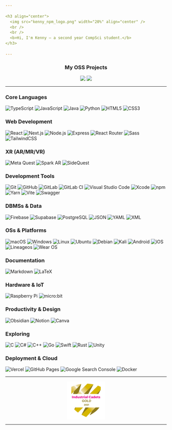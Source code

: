 ```yaml
---

<h3 align="center">
  <img src="kenny_npm_logo.png" width="20%" align="center" />
  <br />
  <br />
  <b>Hi, I'm Kenny — a second year CompSci student.</b>
</h3>

---
```


<h3 align="center">
  <b>My OSS Projects</b>
</h3>

<div align="center">
  <a href="https://github.com/KennyOliver/neumorphia.css"><img src="https://github-readme-stats.vercel.app/api/pin/?username=KennyOliver&repo=neumorphia.css&theme=radical&hide_border=true&border_radius=25" /></a>
  <a href="https://github.com/KennyOliver/VividHues"><img src="https://github-readme-stats.vercel.app/api/pin/?username=KennyOliver&repo=VividHues&theme=radical&hide_border=true&border_radius=25" /></a>
</div>

---

### Core Languages
![TypeScript](https://img.shields.io/badge/TypeScript-3178C6?style=for-the-badge&logo=TypeScript&logoColor=FFFFFF)
![JavaScript](https://img.shields.io/badge/JavaScript-F7DF1E?style=for-the-badge&logo=JavaScript&logoColor=000000)
![Java](https://img.shields.io/badge/java-%23ED8B00.svg?style=for-the-badge&logo=openjdk&logoColor=white)
![Python](https://img.shields.io/badge/Python-3776AB?style=for-the-badge&logo=Python&logoColor=FFFFFF)
![HTML5](https://img.shields.io/badge/HTML5-E34F26?style=for-the-badge&logo=HTML5&logoColor=FFFFFF)
![CSS3](https://img.shields.io/badge/CSS3-1572B6?style=for-the-badge&logo=CSS3&logoColor=FFFFFF)

### Web Development
![React](https://img.shields.io/badge/React-61DAFB?style=for-the-badge&logo=React&logoColor=000000)
![Next.js](https://img.shields.io/badge/Next.js-000000?style=for-the-badge&logo=Next.js&logoColor=FFFFFF)
![Node.js](https://img.shields.io/badge/Node.js-5FA04E?style=for-the-badge&logo=Node.js&logoColor=FFFFFF)
![Express](https://img.shields.io/badge/Express-000000?style=for-the-badge&logo=Express&logoColor=FFFFFF)
![React Router](https://img.shields.io/badge/React%20Router-CA4245?style=for-the-badge&logo=React%20Router&logoColor=FFFFFF)
![Sass](https://img.shields.io/badge/SCSS-CC6699?style=for-the-badge&logo=Sass&logoColor=FFFFFF)
![TailwindCSS](https://img.shields.io/badge/tailwindcss-%2338B2AC.svg?style=for-the-badge&logo=tailwind-css&logoColor=white)

### XR (AR/MR/VR)
![Meta Quest](https://img.shields.io/badge/Meta%20Quest-0467DF?style=for-the-badge&logo=Meta&logoColor=FFFFFF)
![Spark AR](https://img.shields.io/badge/Spark%20AR-FF5C83?style=for-the-badge&logo=Spark%20AR&logoColor=FFFFFF)
![SideQuest](https://img.shields.io/badge/SideQuest-101227?style=for-the-badge&logo=SideQuest&logoColor=FFFFFF)

### Development Tools
![Git](https://img.shields.io/badge/Git-F05032?style=for-the-badge&logo=Git&logoColor=FFFFFF)
![GitHub](https://img.shields.io/badge/GitHub-181717?style=for-the-badge&logo=GitHub&logoColor=FFFFFF)
![GitLab](https://img.shields.io/badge/GitLab-FC6D26?style=for-the-badge&logo=GitLab&logoColor=FFFFFF)
![GitLab CI](https://img.shields.io/badge/gitlab%20ci-%23181717.svg?style=for-the-badge&logo=gitlab&logoColor=white)
![Visual Studio Code](https://img.shields.io/badge/Visual%20Studio%20Code-0078d7.svg?style=for-the-badge&logo=visual-studio-code&logoColor=white)
![Xcode](https://img.shields.io/badge/Xcode-007ACC?style=for-the-badge&logo=Xcode&logoColor=white)
![npm](https://img.shields.io/badge/npm-CB3837?style=for-the-badge&logo=npm&logoColor=FFFFFF)
![Yarn](https://img.shields.io/badge/Yarn-2C8EBB?style=for-the-badge&logo=Yarn&logoColor=FFFFFF)
![Vite](https://img.shields.io/badge/vite-%23646CFF.svg?style=for-the-badge&logo=vite&logoColor=white)
![Swagger](https://img.shields.io/badge/Swagger-%23Clojure?style=for-the-badge&logo=swagger&logoColor=white)

### DBMSs & Data
![Firebase](https://img.shields.io/badge/Firebase-FFCA28?style=for-the-badge&logo=Firebase&logoColor=000000)
![Supabase](https://img.shields.io/badge/Supabase-3ECF8E?style=for-the-badge&logo=supabase&logoColor=white)
![PostgreSQL](https://img.shields.io/badge/PostgreSQL-4169E1?style=for-the-badge&logo=PostgreSQL&logoColor=FFFFFF)
![JSON](https://img.shields.io/badge/JSON-black?style=for-the-badge&logo=JSON)
![YAML](https://img.shields.io/badge/yaml-%23ffffff.svg?style=for-the-badge&logo=yaml&logoColor=151515)
![XML](https://img.shields.io/badge/XML-005FAD?style=for-the-badge&logo=XML&logoColor=FFFFFF)

### OSs & Platforms
![macOS](https://img.shields.io/badge/macOS-000000?style=for-the-badge&logo=macOS&logoColor=FFFFFF)
![Windows](https://img.shields.io/badge/Windows-0078D6?style=for-the-badge&logo=windows&logoColor=white)
![Linux](https://img.shields.io/badge/Linux-FCC624?style=for-the-badge&logo=Linux&logoColor=000000)
![Ubuntu](https://img.shields.io/badge/Ubuntu-E95420?style=for-the-badge&logo=ubuntu&logoColor=white)
![Debian](https://img.shields.io/badge/Debian-D70A53?style=for-the-badge&logo=debian&logoColor=white)
![Kali](https://img.shields.io/badge/Kali-268BEE?style=for-the-badge&logo=kalilinux&logoColor=white)
![Android](https://img.shields.io/badge/Android-3DDC84?style=for-the-badge&logo=android&logoColor=white)
![iOS](https://img.shields.io/badge/iOS-000000?style=for-the-badge&logo=ios&logoColor=white)
![Lineageos](https://img.shields.io/badge/lineageos-167C80?style=for-the-badge&logo=lineageos&logoColor=white)
![Wear OS](https://img.shields.io/badge/-Wear%20OS-4285F4?style=for-the-badge&logo=wear-os&logoColor=white)

### Documentation
![Markdown](https://img.shields.io/badge/Markdown-000000?style=for-the-badge&logo=Markdown&logoColor=FFFFFF)
![LaTeX](https://img.shields.io/badge/LaTeX-008080?style=for-the-badge&logo=LaTeX&logoColor=FFFFFF)

### Hardware & IoT
![Raspberry Pi](https://img.shields.io/badge/Raspberry%20Pi-A22846?style=for-the-badge&logo=Raspberry%20Pi&logoColor=FFFFFF)
![micro:bit](https://img.shields.io/badge/micro:bit-00ED00?style=for-the-badge&logo=micro:bit&logoColor=FFFFFF)

### Productivity & Design
![Obsidian](https://img.shields.io/badge/Obsidian-%23483699.svg?style=for-the-badge&logo=obsidian&logoColor=white)
![Notion](https://img.shields.io/badge/Notion-%23000000.svg?style=for-the-badge&logo=notion&logoColor=white)
![Canva](https://img.shields.io/badge/Canva-00C4CC?style=for-the-badge&logo=Canva&logoColor=FFFFFF)

### Exploring
![C](https://img.shields.io/badge/C-A8B9CC?style=for-the-badge&logo=C&logoColor=000000)
![C#](https://img.shields.io/badge/c%23-%23239120.svg?style=for-the-badge&logo=csharp&logoColor=white)
![C++](https://img.shields.io/badge/C++-00599C?style=for-the-badge&logo=c%2B%2B&logoColor=FFFFFF)
![Go](https://img.shields.io/badge/Go-00ADD8?style=for-the-badge&logo=Go&logoColor=FFFFFF)
![Swift](https://img.shields.io/badge/Swift-F05138?style=for-the-badge&logo=Swift&logoColor=FFFFFF)
![Rust](https://img.shields.io/badge/Rust-F57A00?style=for-the-badge&logo=Rust&logoColor=FFFFFF)
![Unity](https://img.shields.io/badge/Unity-FFFFFF?style=for-the-badge&logo=Unity&logoColor=000000)

### Deployment & Cloud
![Vercel](https://img.shields.io/badge/Vercel-000000?style=for-the-badge&logo=Vercel&logoColor=FFFFFF)
![GitHub Pages](https://img.shields.io/badge/GitHub%20Pages-222222?style=for-the-badge&logo=GitHub%20Pages&logoColor=FFFFFF)
![Google Search Console](https://img.shields.io/badge/Google%20Search%20Console-458CF5?style=for-the-badge&logo=Google%20Search%20Console&logoColor=FFFFFF)
![Docker](https://img.shields.io/badge/Docker-2496ED?style=for-the-badge&logo=Docker&logoColor=FFFFFF)

---

<div align="center">
  <img src="Industrial_Cadets_Gold_2021_badge.png" width="120" height="120" align="center" />
</div>

---
